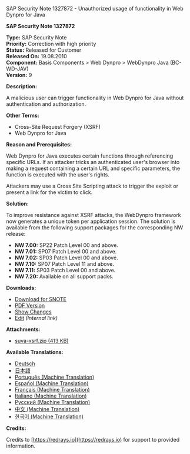 SAP Security Note 1327872 - Unauthorized usage of functionality in Web Dynpro for Java

**SAP Security Note 1327872**

**Type:** SAP Security Note  
**Priority:** Correction with high priority  
**Status:** Released for Customer  
**Released On:** 19.08.2010  
**Component:** Basis Components > Web Dynpro > WebDynpro Java (BC-WD-JAV)  
**Version:** 9

**Description:**

A malicious user can trigger functionality in Web Dynpro for Java without authentication and authorization.

**Other Terms:** 
- Cross-Site Request Forgery (XSRF)
- Web Dynpro for Java

**Reason and Prerequisites:**

Web Dynpro for Java executes certain functions through referencing specific URLs. If an attacker tricks an authenticated user's browser into making a request containing a certain URL and specific parameters, the function is executed with the user's rights. 

Attackers may use a Cross Site Scripting attack to trigger the exploit or present a link for the victim to click.

**Solution:**

To improve resistance against XSRF attacks, the WebDynpro framework now generates a unique token per application session. The solution is available from the following support packages for the corresponding NW release:

- **NW 7.00:** SP22 Patch Level 00 and above.
- **NW 7.01:** SP07 Patch Level 00 and above.
- **NW 7.02:** SP03 Patch Level 00 and above.
- **NW 7.10:** SP07 Patch Level 11 and above.
- **NW 7.11:** SP03 Patch Level 00 and above.
- **NW 7.20:** Available on all support packs.

**Downloads:**

- [Download for SNOTE](https://notesdownloads.sap.com/note/0040000016770492017)
- [PDF Version](https://userapps.support.sap.com/sap/support/sfm/notes/print/0001327872?language=en-US&token=53BE4D92028EC28E2AE2DC64E425966B)
- [Show Changes](https://me.sap.com/notesLatestChanges/0001327872/E/diff)
- [Edit](https://i7p.wdf.sap.corp/sap/support/notes/edit/0001327872) *(Internal link)*

**Attachments:**

- [suva-xsrf.zip (413 KB)](https://userapps.support.sap.com/sap/support/sapnotes/public/services/attachment.htm?iv_key=012003146900000143502009&iv_version=0009&iv_guid=22E33AF8542E43499B54F7FA115FD64E)

**Available Translations:**

- [Deutsch](https://me.sap.com/notes/0001327872/D)
- [日本語](https://me.sap.com/notes/0001327872/J)
- [Português (Machine Translation)](https://me.sap.com/notes/0001327872/P)
- [Español (Machine Translation)](https://me.sap.com/notes/0001327872/S)
- [Français (Machine Translation)](https://me.sap.com/notes/0001327872/F)
- [Italiano (Machine Translation)](https://me.sap.com/notes/0001327872/I)
- [Русский (Machine Translation)](https://me.sap.com/notes/0001327872/R)
- [中文 (Machine Translation)](https://me.sap.com/notes/0001327872/1)
- [한국어 (Machine Translation)](https://me.sap.com/notes/0001327872/3)

**Credits:**

Credits to [https://redrays.io](https://redrays.io) for support to provided information.